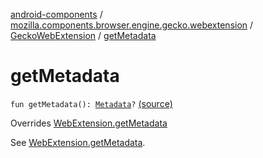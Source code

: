 [android-components](../../index.md) / [mozilla.components.browser.engine.gecko.webextension](../index.md) / [GeckoWebExtension](index.md) / [getMetadata](./get-metadata.md)

# getMetadata

`fun getMetadata(): `[`Metadata`](../../mozilla.components.concept.engine.webextension/-metadata/index.md)`?` [(source)](https://github.com/mozilla-mobile/android-components/blob/master/components/browser/engine-gecko-beta/src/main/java/mozilla/components/browser/engine/gecko/webextension/GeckoWebExtension.kt#L336)

Overrides [WebExtension.getMetadata](../../mozilla.components.concept.engine.webextension/-web-extension/get-metadata.md)

See [WebExtension.getMetadata](../../mozilla.components.concept.engine.webextension/-web-extension/get-metadata.md).

